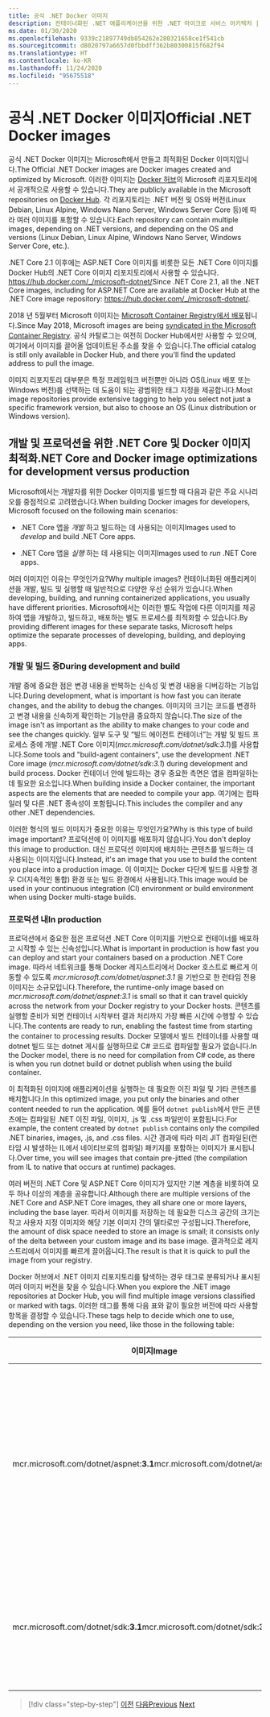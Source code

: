 ```yaml
---
title: 공식 .NET Docker 이미지
description: 컨테이너화된 .NET 애플리케이션을 위한 .NET 마이크로 서비스 아키텍처 | 공식 .NET Docker 이미지
ms.date: 01/30/2020
ms.openlocfilehash: 9339c21897749db854262e280321658ce1f541cb
ms.sourcegitcommit: d8020797a6657d0fbbdff362b80300815f682f94
ms.translationtype: HT
ms.contentlocale: ko-KR
ms.lasthandoff: 11/24/2020
ms.locfileid: "95675518"
---
```

# <a name="official-net-docker-images"></a><span data-ttu-id="6e6b2-103">공식 .NET Docker 이미지</span><span class="sxs-lookup"><span data-stu-id="6e6b2-103">Official .NET Docker images</span></span>

<span data-ttu-id="6e6b2-104">공식 .NET Docker 이미지는 Microsoft에서 만들고 최적화된 Docker 이미지입니다.</span><span class="sxs-lookup"><span data-stu-id="6e6b2-104">The Official .NET Docker images are Docker images created and optimized by Microsoft.</span></span> <span data-ttu-id="6e6b2-105">이러한 이미지는 [Docker 허브](https://hub.docker.com/u/microsoft/)의 Microsoft 리포지토리에서 공개적으로 사용할 수 있습니다.</span><span class="sxs-lookup"><span data-stu-id="6e6b2-105">They are publicly available in the Microsoft repositories on [Docker Hub](https://hub.docker.com/u/microsoft/).</span></span> <span data-ttu-id="6e6b2-106">각 리포지토리는 .NET 버전 및 OS와 버전(Linux Debian, Linux Alpine, Windows Nano Server, Windows Server Core 등)에 따라 여러 이미지를 포함할 수 있습니다.</span><span class="sxs-lookup"><span data-stu-id="6e6b2-106">Each repository can contain multiple images, depending on .NET versions, and depending on the OS and versions (Linux Debian, Linux Alpine, Windows Nano Server, Windows Server Core, etc.).</span></span>

<span data-ttu-id="6e6b2-107">.NET Core 2.1 이후에는 ASP.NET Core 이미지를 비롯한 모든 .NET Core 이미지를 Docker Hub의 .NET Core 이미지 리포지토리에서 사용할 수 있습니다. <https://hub.docker.com/_/microsoft-dotnet/></span><span class="sxs-lookup"><span data-stu-id="6e6b2-107">Since .NET Core 2.1, all the .NET Core images, including for ASP.NET Core are available at Docker Hub at the .NET Core image repository: <https://hub.docker.com/_/microsoft-dotnet/>.</span></span>

<span data-ttu-id="6e6b2-108">2018 년 5월부터 Microsoft 이미지는 [Microsoft Container Registry에서 배포](https://azure.microsoft.com/blog/microsoft-syndicates-container-catalog/)됩니다.</span><span class="sxs-lookup"><span data-stu-id="6e6b2-108">Since May 2018, Microsoft images are being [syndicated in the Microsoft Container Registry](https://azure.microsoft.com/blog/microsoft-syndicates-container-catalog/).</span></span> <span data-ttu-id="6e6b2-109">공식 카탈로그는 여전히 Docker Hub에서만 사용할 수 있으며, 여기에서 이미지를 끌어올 업데이트된 주소를 찾을 수 있습니다.</span><span class="sxs-lookup"><span data-stu-id="6e6b2-109">The official catalog is still only available in Docker Hub, and there you'll find the updated address to pull the image.</span></span>

<span data-ttu-id="6e6b2-110">이미지 리포지토리 대부분은 특정 프레임워크 버전뿐만 아니라 OS(Linux 배포 또는 Windows 버전)를 선택하는 데 도움이 되는 광범위한 태그 지정을 제공합니다.</span><span class="sxs-lookup"><span data-stu-id="6e6b2-110">Most image repositories provide extensive tagging to help you select not just a specific framework version, but also to choose an OS (Linux distribution or Windows version).</span></span>

## <a name="net-core-and-docker-image-optimizations-for-development-versus-production"></a><span data-ttu-id="6e6b2-111">개발 및 프로덕션을 위한 .NET Core 및 Docker 이미지 최적화</span><span class="sxs-lookup"><span data-stu-id="6e6b2-111">.NET Core and Docker image optimizations for development versus production</span></span>

<span data-ttu-id="6e6b2-112">Microsoft에서는 개발자를 위한 Docker 이미지를 빌드할 때 다음과 같은 주요 시나리오를 중점적으로 고려했습니다.</span><span class="sxs-lookup"><span data-stu-id="6e6b2-112">When building Docker images for developers, Microsoft focused on the following main scenarios:</span></span>

- <span data-ttu-id="6e6b2-113">.NET Core 앱을 *개발* 하고 빌드하는 데 사용되는 이미지</span><span class="sxs-lookup"><span data-stu-id="6e6b2-113">Images used to *develop* and build .NET Core apps.</span></span>

- <span data-ttu-id="6e6b2-114">.NET Core 앱을 *실행* 하는 데 사용되는 이미지</span><span class="sxs-lookup"><span data-stu-id="6e6b2-114">Images used to *run* .NET Core apps.</span></span>

<span data-ttu-id="6e6b2-115">여러 이미지인 이유는 무엇인가요?</span><span class="sxs-lookup"><span data-stu-id="6e6b2-115">Why multiple images?</span></span> <span data-ttu-id="6e6b2-116">컨테이너화된 애플리케이션을 개발, 빌드 및 실행할 때 일반적으로 다양한 우선 순위가 있습니다.</span><span class="sxs-lookup"><span data-stu-id="6e6b2-116">When developing, building, and running containerized applications, you usually have different priorities.</span></span> <span data-ttu-id="6e6b2-117">Microsoft에서는 이러한 별도 작업에 다른 이미지를 제공하여 앱을 개발하고, 빌드하고, 배포하는 별도 프로세스를 최적화할 수 있습니다.</span><span class="sxs-lookup"><span data-stu-id="6e6b2-117">By providing different images for these separate tasks, Microsoft helps optimize the separate processes of developing, building, and deploying apps.</span></span>

### <a name="during-development-and-build"></a><span data-ttu-id="6e6b2-118">개발 및 빌드 중</span><span class="sxs-lookup"><span data-stu-id="6e6b2-118">During development and build</span></span>

<span data-ttu-id="6e6b2-119">개발 중에 중요한 점은 변경 내용을 반복하는 신속성 및 변경 내용을 디버깅하는 기능입니다.</span><span class="sxs-lookup"><span data-stu-id="6e6b2-119">During development, what is important is how fast you can iterate changes, and the ability to debug the changes.</span></span> <span data-ttu-id="6e6b2-120">이미지의 크기는 코드를 변경하고 변경 내용을 신속하게 확인하는 기능만큼 중요하지 않습니다.</span><span class="sxs-lookup"><span data-stu-id="6e6b2-120">The size of the image isn't as important as the ability to make changes to your code and see the changes quickly.</span></span> <span data-ttu-id="6e6b2-121">일부 도구 및 “빌드 에이전트 컨테이너”는 개발 및 빌드 프로세스 중에 개발 .NET Core 이미지(*mcr.microsoft.com/dotnet/sdk:3.1*)를 사용합니다.</span><span class="sxs-lookup"><span data-stu-id="6e6b2-121">Some tools and "build-agent containers", use the development .NET Core image (*mcr.microsoft.com/dotnet/sdk:3.1*) during development and build process.</span></span> <span data-ttu-id="6e6b2-122">Docker 컨테이너 안에 빌드하는 경우 중요한 측면은 앱을 컴파일하는 데 필요한 요소입니다.</span><span class="sxs-lookup"><span data-stu-id="6e6b2-122">When building inside a Docker container, the important aspects are the elements that are needed to compile your app.</span></span> <span data-ttu-id="6e6b2-123">여기에는 컴파일러 및 다른 .NET 종속성이 포함됩니다.</span><span class="sxs-lookup"><span data-stu-id="6e6b2-123">This includes the compiler and any other .NET dependencies.</span></span>

<span data-ttu-id="6e6b2-124">이러한 형식의 빌드 이미지가 중요한 이유는 무엇인가요?</span><span class="sxs-lookup"><span data-stu-id="6e6b2-124">Why is this type of build image important?</span></span> <span data-ttu-id="6e6b2-125">프로덕션에 이 이미지를 배포하지 않습니다.</span><span class="sxs-lookup"><span data-stu-id="6e6b2-125">You don't deploy this image to production.</span></span> <span data-ttu-id="6e6b2-126">대신 프로덕션 이미지에 배치하는 콘텐츠를 빌드하는 데 사용되는 이미지입니다.</span><span class="sxs-lookup"><span data-stu-id="6e6b2-126">Instead, it's an image that you use to build the content you place into a production image.</span></span> <span data-ttu-id="6e6b2-127">이 이미지는 Docker 다단계 빌드를 사용할 경우 CI(지속적인 통합) 환경 또는 빌드 환경에서 사용됩니다.</span><span class="sxs-lookup"><span data-stu-id="6e6b2-127">This image would be used in your continuous integration (CI) environment or build environment when using Docker multi-stage builds.</span></span>

### <a name="in-production"></a><span data-ttu-id="6e6b2-128">프로덕션 내</span><span class="sxs-lookup"><span data-stu-id="6e6b2-128">In production</span></span>

<span data-ttu-id="6e6b2-129">프로덕션에서 중요한 점은 프로덕션 .NET Core 이미지를 기반으로 컨테이너를 배포하고 시작할 수 있는 신속성입니다.</span><span class="sxs-lookup"><span data-stu-id="6e6b2-129">What is important in production is how fast you can deploy and start your containers based on a production .NET Core image.</span></span> <span data-ttu-id="6e6b2-130">따라서 네트워크를 통해 Docker 레지스트리에서 Docker 호스트로 빠르게 이동할 수 있도록 *mcr.microsoft.com/dotnet/aspnet:3.1* 을 기반으로 한 런타임 전용 이미지는 소규모입니다.</span><span class="sxs-lookup"><span data-stu-id="6e6b2-130">Therefore, the runtime-only image based on *mcr.microsoft.com/dotnet/aspnet:3.1* is small so that it can travel quickly across the network from your Docker registry to your Docker hosts.</span></span> <span data-ttu-id="6e6b2-131">콘텐츠를 실행할 준비가 되면 컨테이너 시작부터 결과 처리까지 가장 빠른 시간에 수행할 수 있습니다.</span><span class="sxs-lookup"><span data-stu-id="6e6b2-131">The contents are ready to run, enabling the fastest time from starting the container to processing results.</span></span> <span data-ttu-id="6e6b2-132">Docker 모델에서 빌드 컨테이너를 사용할 때 dotnet 빌드 또는 dotnet 게시를 실행하므로 C\# 코드로 컴파일할 필요가 없습니다.</span><span class="sxs-lookup"><span data-stu-id="6e6b2-132">In the Docker model, there is no need for compilation from C\# code, as there is when you run dotnet build or dotnet publish when using the build container.</span></span>

<span data-ttu-id="6e6b2-133">이 최적화된 이미지에 애플리케이션을 실행하는 데 필요한 이진 파일 및 기타 콘텐츠를 배치합니다.</span><span class="sxs-lookup"><span data-stu-id="6e6b2-133">In this optimized image, you put only the binaries and other content needed to run the application.</span></span> <span data-ttu-id="6e6b2-134">예를 들어 `dotnet publish`에서 만든 콘텐츠에는 컴파일된 .NET 이진 파일, 이미지, .js 및 .css 파일만이 포함됩니다.</span><span class="sxs-lookup"><span data-stu-id="6e6b2-134">For example, the content created by `dotnet publish` contains only the compiled .NET binaries, images, .js, and .css files.</span></span> <span data-ttu-id="6e6b2-135">시간 경과에 따라 미리 JIT 컴파일된(런타임 시 발생하는 IL에서 네이티브로의 컴파일) 패키지를 포함하는 이미지가 표시됩니다.</span><span class="sxs-lookup"><span data-stu-id="6e6b2-135">Over time, you will see images that contain pre-jitted (the compilation from IL to native that occurs at runtime) packages.</span></span>

<span data-ttu-id="6e6b2-136">여러 버전의 .NET Core 및 ASP.NET Core 이미지가 있지만 기본 계층을 비롯하여 모두 하나 이상의 계층을 공유합니다.</span><span class="sxs-lookup"><span data-stu-id="6e6b2-136">Although there are multiple versions of the .NET Core and ASP.NET Core images, they all share one or more layers, including the base layer.</span></span> <span data-ttu-id="6e6b2-137">따라서 이미지를 저장하는 데 필요한 디스크 공간의 크기는 작고 사용자 지정 이미지와 해당 기본 이미지 간의 델타로만 구성됩니다.</span><span class="sxs-lookup"><span data-stu-id="6e6b2-137">Therefore, the amount of disk space needed to store an image is small; it consists only of the delta between your custom image and its base image.</span></span> <span data-ttu-id="6e6b2-138">결과적으로 레지스트리에서 이미지를 빠르게 끌어옵니다.</span><span class="sxs-lookup"><span data-stu-id="6e6b2-138">The result is that it is quick to pull the image from your registry.</span></span>

<span data-ttu-id="6e6b2-139">Docker 허브에서 .NET 이미지 리포지토리를 탐색하는 경우 태그로 분류되거나 표시된 여러 이미지 버전을 찾을 수 있습니다.</span><span class="sxs-lookup"><span data-stu-id="6e6b2-139">When you explore the .NET image repositories at Docker Hub, you will find multiple image versions classified or marked with tags.</span></span> <span data-ttu-id="6e6b2-140">이러한 태그를 통해 다음 표와 같이 필요한 버전에 따라 사용할 항목을 결정할 수 있습니다.</span><span class="sxs-lookup"><span data-stu-id="6e6b2-140">These tags help to decide which one to use, depending on the version you need, like those in the following table:</span></span>

| <span data-ttu-id="6e6b2-141">이미지</span><span class="sxs-lookup"><span data-stu-id="6e6b2-141">Image</span></span> | <span data-ttu-id="6e6b2-142">설명</span><span class="sxs-lookup"><span data-stu-id="6e6b2-142">Comments</span></span> |
|-------|----------|
| <span data-ttu-id="6e6b2-143">mcr.microsoft.com/dotnet/aspnet:**3.1**</span><span class="sxs-lookup"><span data-stu-id="6e6b2-143">mcr.microsoft.com/dotnet/aspnet:**3.1**</span></span> | <span data-ttu-id="6e6b2-144">Linux 및 Windows에서 런타임 전용 및 ASP.NET Core 최적화가 포함된 ASP.NET Core(다중 아키텍처)</span><span class="sxs-lookup"><span data-stu-id="6e6b2-144">ASP.NET Core, with runtime only and ASP.NET Core optimizations, on Linux and Windows (multi-arch)</span></span> |
| <span data-ttu-id="6e6b2-145">mcr.microsoft.com/dotnet/sdk:**3.1**</span><span class="sxs-lookup"><span data-stu-id="6e6b2-145">mcr.microsoft.com/dotnet/sdk:**3.1**</span></span> | <span data-ttu-id="6e6b2-146">Linux 및 Windows에서 SDK가 포함된 .NET Core(다중 아키텍처)</span><span class="sxs-lookup"><span data-stu-id="6e6b2-146">.NET Core, with SDKs included, on Linux and Windows (multi-arch)</span></span> |

> [!div class="step-by-step"]
> <span data-ttu-id="6e6b2-147">[이전](net-container-os-targets.md)
> [다음](../architect-microservice-container-applications/index.md)</span><span class="sxs-lookup"><span data-stu-id="6e6b2-147">[Previous](net-container-os-targets.md)
[Next](../architect-microservice-container-applications/index.md)</span></span>
